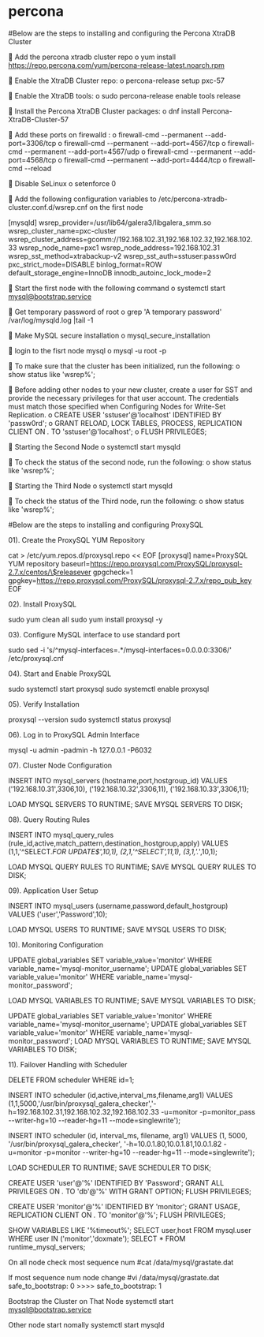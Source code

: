 # percona

#Below are the steps to installing and configuring the Percona XtraDB Cluster

	Add the percona xtradb cluster repo
o	yum install https://repo.percona.com/yum/percona-release-latest.noarch.rpm

	Enable the XtraDB Cluster repo:
o	percona-release setup pxc-57

	Enable the XtraDB tools:
o	sudo percona-release enable tools release

	Install the Percona XtraDB Cluster packages:
o	dnf install Percona-XtraDB-Cluster-57

	Add these ports on firewalld :
o	 firewall-cmd --permanent --add-port=3306/tcp
o	firewall-cmd --permanent --add-port=4567/tcp
o	firewall-cmd --permanent --add-port=4567/udp
o	firewall-cmd --permanent --add-port=4568/tcp
o	firewall-cmd --permanent --add-port=4444/tcp
o	firewall-cmd --reload

	Disable SeLinux
o	setenforce 0

	Add the following configuration variables to /etc/percona-xtradb-cluster.conf.d/wsrep.cnf on the first node

[mysqld] wsrep_provider=/usr/lib64/galera3/libgalera_smm.so 
wsrep_cluster_name=pxc-cluster wsrep_cluster_address=gcomm://192.168.102.31,192.168.102.32,192.168.102.33 
wsrep_node_name=pxc1 
wsrep_node_address=192.168.102.31 
wsrep_sst_method=xtrabackup-v2 
wsrep_sst_auth=sstuser:passw0rd 
pxc_strict_mode=DISABLE 
binlog_format=ROW 
default_storage_engine=InnoDB 
innodb_autoinc_lock_mode=2

	Start the first node with the following command
o	systemctl start mysql@bootstrap.service

	Get temporary password of root
o	grep 'A temporary password' /var/log/mysqld.log |tail -1

	Make MySQL secure installation
o	mysql_secure_installation

	login to the fisrt node mysql
o	mysql -u root -p

	To make sure that the cluster has been initialized, run the following:
o	show status like 'wsrep%';

	Before adding other nodes to your new cluster, create a user for SST and provide the necessary privileges for that user account. The credentials must match those specified when Configuring Nodes for Write-Set Replication.
o	CREATE USER 'sstuser'@'localhost' IDENTIFIED BY 'passw0rd';
o	GRANT RELOAD, LOCK TABLES, PROCESS, REPLICATION CLIENT ON *.* TO 'sstuser'@'localhost';
o	FLUSH PRIVILEGES;

	Starting the Second Node
o	systemctl start mysqld

	To check the status of the second node, run the following:
o	show status like 'wsrep%';

	Starting the Third Node
o	systemctl start mysqld

	To check the status of the Third node, run the following:
o	show status like 'wsrep%';

#Below are the steps to installing and configuring ProxySQL

01). Create the ProxySQL YUM Repository

cat > /etc/yum.repos.d/proxysql.repo << EOF
[proxysql]
name=ProxySQL YUM repository
baseurl=https://repo.proxysql.com/ProxySQL/proxysql-2.7.x/centos/\$releasever
gpgcheck=1
gpgkey=https://repo.proxysql.com/ProxySQL/proxysql-2.7.x/repo_pub_key
EOF

02). Install ProxySQL

sudo yum clean all
sudo yum install proxysql -y

03). Configure MySQL interface to use standard port

sudo sed -i 's/^mysql-interfaces=.*/mysql-interfaces=0.0.0.0:3306/' /etc/proxysql.cnf


04). Start and Enable ProxySQL

sudo systemctl start proxysql
sudo systemctl enable proxysql

05). Verify Installation

proxysql --version
sudo systemctl status proxysql

06). Log in to ProxySQL Admin Interface

mysql -u admin -padmin -h 127.0.0.1 -P6032

07). Cluster Node Configuration

INSERT INTO mysql_servers (hostname,port,hostgroup_id) VALUES
('192.168.10.31',3306,10),
('192.168.10.32',3306,11),
('192.168.10.33',3306,11);

LOAD MYSQL SERVERS TO RUNTIME;
SAVE MYSQL SERVERS TO DISK;

08). Query Routing Rules

INSERT INTO mysql_query_rules (rule_id,active,match_pattern,destination_hostgroup,apply) VALUES
(1,1,'^SELECT.*FOR UPDATE$',10,1),
(2,1,'^SELECT',11,1),
(3,1,'.*',10,1);

LOAD MYSQL QUERY RULES TO RUNTIME;
SAVE MYSQL QUERY RULES TO DISK;

09). Application User Setup

INSERT INTO mysql_users (username,password,default_hostgroup) VALUES
('user','Password',10);

LOAD MYSQL USERS TO RUNTIME;
SAVE MYSQL USERS TO DISK;

10). Monitoring Configuration

UPDATE global_variables SET variable_value='monitor' WHERE variable_name='mysql-monitor_username';
UPDATE global_variables SET variable_value='monitor' WHERE variable_name='mysql-monitor_password';

LOAD MYSQL VARIABLES TO RUNTIME;
SAVE MYSQL VARIABLES TO DISK;


UPDATE global_variables SET variable_value='monitor' WHERE variable_name='mysql-monitor_username';
UPDATE global_variables SET variable_value='monitor' WHERE variable_name='mysql-monitor_password';
LOAD MYSQL VARIABLES TO RUNTIME;
SAVE MYSQL VARIABLES TO DISK;


11). Failover Handling with Scheduler

DELETE FROM scheduler WHERE id=1; 

INSERT INTO scheduler (id,active,interval_ms,filename,arg1) VALUES
(1,1,5000,'/usr/bin/proxysql_galera_checker','-h=192.168.102.31,192.168.102.32,192.168.102.33 -u=monitor -p=monitor_pass --writer-hg=10 --reader-hg=11 --mode=singlewrite');

INSERT INTO scheduler (id, interval_ms, filename, arg1) VALUES
(1, 5000, '/usr/bin/proxysql_galera_checker', '-h=10.0.1.80,10.0.1.81,10.0.1.82 -u=monitor -p=monitor --writer-hg=10 --reader-hg=11 --mode=singlewrite');


LOAD SCHEDULER TO RUNTIME;
SAVE SCHEDULER TO DISK;


CREATE USER 'user'@'%' IDENTIFIED BY 'Password';
GRANT ALL PRIVILEGES ON *.* TO 'db'@'%' WITH GRANT OPTION;
FLUSH PRIVILEGES;

CREATE USER 'monitor'@'%' IDENTIFIED BY 'monitor';
GRANT USAGE, REPLICATION CLIENT ON *.* TO 'monitor'@'%';
FLUSH PRIVILEGES;


SHOW VARIABLES LIKE '%timeout%';
SELECT user,host FROM mysql.user WHERE user IN ('monitor','doxmate');
SELECT * FROM runtime_mysql_servers;



On all node check most sequence num 
#cat /data/mysql/grastate.dat

If most sequence num node change 
#vi /data/mysql/grastate.dat 
safe_to_bootstrap: 0 >>>> safe_to_bootstrap: 1

Bootstrap the Cluster on That Node
systemctl start mysql@bootstrap.service

Other node start nomally
systemctl start mysqld




